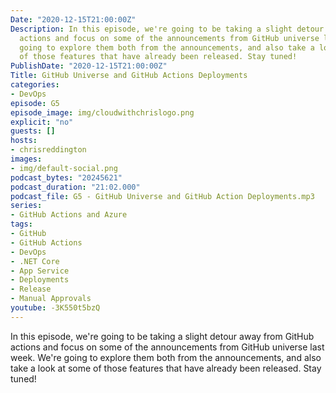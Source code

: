 ```yaml
---
Date: "2020-12-15T21:00:00Z"
Description: In this episode, we're going to be taking a slight detour away from GitHub
  actions and focus on some of the announcements from GitHub universe last week. We're
  going to explore them both from the announcements, and also take a look at some
  of those features that have already been released. Stay tuned!
PublishDate: "2020-12-15T21:00:00Z"
Title: GitHub Universe and GitHub Actions Deployments
categories:
- DevOps
episode: G5
episode_image: img/cloudwithchrislogo.png
explicit: "no"
guests: []
hosts:
- chrisreddington
images:
- img/default-social.png
podcast_bytes: "20245621"
podcast_duration: "21:02.000"
podcast_file: G5 - GitHub Universe and GitHub Action Deployments.mp3
series:
- GitHub Actions and Azure
tags:
- GitHub
- GitHub Actions
- DevOps
- .NET Core
- App Service
- Deployments
- Release
- Manual Approvals
youtube: -3K550t5bzQ
---
```

In this episode, we're going to be taking a slight detour away from GitHub actions and focus on some of the announcements from GitHub universe last week. We're going to explore them both from the announcements, and also take a look at some of those features that have already been released. Stay tuned!